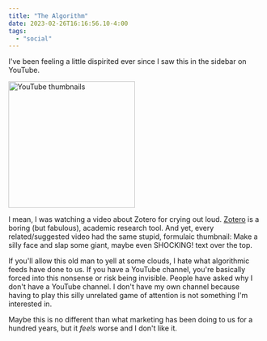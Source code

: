 ```yaml
---
title: "The Algorithm"
date: 2023-02-26T16:16:56.10-4:00
tags: 
  - "social"
---
```


I've been feeling a little dispirited ever since I saw this in the sidebar on YouTube.

<img alt="YouTube thumbnails" src="/img/2023/20230222-youtube.png" width="250">

I mean, I was watching a video about Zotero for crying out loud. [Zotero](https://www.zotero.org/) is a boring (but fabulous), academic research tool. And yet, every related/suggested video had the same stupid, formulaic thumbnail: Make a silly face and slap some giant, maybe even SHOCKING! text over the top. 

If you'll allow this old man to yell at some clouds, I hate what algorithmic feeds have done to us. If you have a YouTube channel, you're basically forced into this nonsense or risk being invisible. People have asked why I don't have a YouTube channel. I don't have my own channel because having to play this silly unrelated game of attention is not something I'm interested in.

Maybe this is no different than what marketing has been doing to us for a hundred years, but it _feels_ worse and I don't like it.
